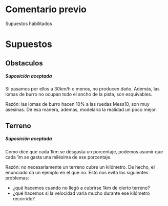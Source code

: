 # Comentario previo #

Supuestos habilitados

# Supuestos #

## Obstaculos ##
##### Suposición aceptada #####
Si pasamos por ellos a 30km/h o menos, no producen daño. Además, las lomas de burro no ocupan todo el ancho de la pista, son esquivables.

Razón: las lomas de burro hacen 10% a las ruedas Mess10, son muy asesinas. De esa manera, además, modelaría la realidad un poco mejor.


## Terreno ##
##### Suposición aceptada #####
Como dice que cada 1km se desgasta un porcentaje, podemos asumir que cada 1m se gasta una milésima de ese porcentaje.

Razón: no necesariamente un terreno cubre un kilómetro. De hecho, el enunciado da un ejemplo en el que no. Esto nos evita los siguientes problemas:
  * ¿qué hacemos cuando no llegó a cubrirse 1km de cierto terreno?
  * ¿qué hacemos si la velocidad varía mucho durante ese kilómetro recorrido?